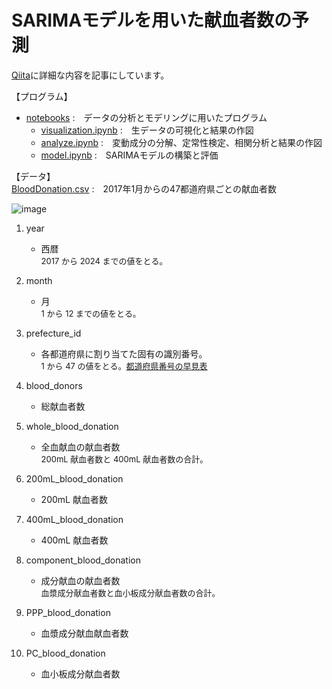 # SARIMAモデルを用いた献血者数の予測

[Qiita](https://qiita.com/5522079/items/8a6b0ceac8d81f053ca1)に詳細な内容を記事にしています。<br>

【プログラム】<br>
- [notebooks](./notebooks/) :　データの分析とモデリングに用いたプログラム<br>
  - [visualization.ipynb](./notebooks/visualization.ipynb) :　生データの可視化と結果の作図<br>
  - [analyze.ipynb](./notebooks/analyze.ipynb) :　変動成分の分解、定常性検定、相関分析と結果の作図<br>
  - [model.ipynb](./notebooks/model.ipynb) :　SARIMAモデルの構築と評価<br>

【データ】<br>
[BloodDonation.csv](./data/BloodDonation.csv) :　2017年1月からの47都道府県ごとの献血者数

![image](https://github.com/user-attachments/assets/980fdd2a-f60d-4f1b-81c7-ff6d273791a0)

1. year

   - 西暦<br><span style="font-size: small">2017 から 2024 までの値をとる。</span>

2. month

   - 月<br><span style="font-size: small">1 から 12 までの値をとる。</span>

3. prefecture_id

   - 各都道府県に割り当てた固有の識別番号。<br><span style="font-size: small">1 から 47 の値をとる。[都道府県番号の早見表](https://tundra-bugle-bc4.notion.site/2f462cc8750948878dbfe143640f33ab?pvs=4)</span>

1. blood_donors

   - 総献血者数

2. whole_blood_donation

   - 全血献血の献血者数<br><span style="font-size: small">200mL 献血者数と 400mL 献血者数の合計。</span>

3. 200mL_blood_donation

   - 200mL 献血者数

4. 400mL_blood_donation

   - 400mL 献血者数

5. component_blood_donation

   - 成分献血の献血者数<br><span style="font-size: small">血漿成分献血者数と血小板成分献血者数の合計。</span>

6. PPP_blood_donation

   - 血漿成分献血献血者数

7.  PC_blood_donation

    - 血小板成分献血者数
